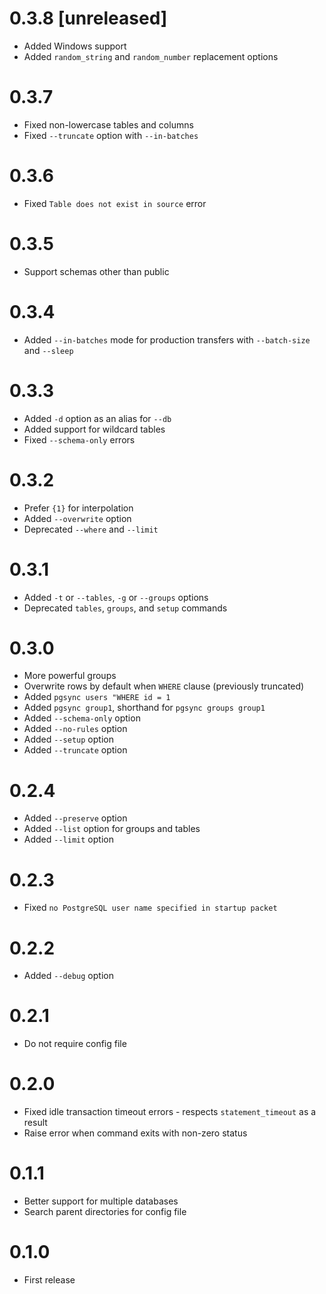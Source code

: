 # 0.3.8 [unreleased]

- Added Windows support
- Added `random_string` and `random_number` replacement options

# 0.3.7

- Fixed non-lowercase tables and columns
- Fixed `--truncate` option with `--in-batches`

# 0.3.6

- Fixed `Table does not exist in source` error

# 0.3.5

- Support schemas other than public

# 0.3.4

- Added `--in-batches` mode for production transfers with `--batch-size` and `--sleep`

# 0.3.3

- Added `-d` option as an alias for `--db`
- Added support for wildcard tables
- Fixed `--schema-only` errors

# 0.3.2

- Prefer `{1}` for interpolation
- Added `--overwrite` option
- Deprecated `--where` and `--limit`

# 0.3.1

- Added `-t` or `--tables`, `-g` or `--groups` options
- Deprecated `tables`, `groups`, and `setup` commands

# 0.3.0

- More powerful groups
- Overwrite rows by default when `WHERE` clause (previously truncated)
- Added `pgsync users "WHERE id = 1`
- Added `pgsync group1`, shorthand for `pgsync groups group1`
- Added `--schema-only` option
- Added `--no-rules` option
- Added `--setup` option
- Added `--truncate` option

# 0.2.4

- Added `--preserve` option
- Added `--list` option for groups and tables
- Added `--limit` option

# 0.2.3

- Fixed `no PostgreSQL user name specified in startup packet`

# 0.2.2

- Added `--debug` option

# 0.2.1

- Do not require config file

# 0.2.0

- Fixed idle transaction timeout errors - respects `statement_timeout` as a result
- Raise error when command exits with non-zero status

# 0.1.1

- Better support for multiple databases
- Search parent directories for config file

# 0.1.0

- First release
